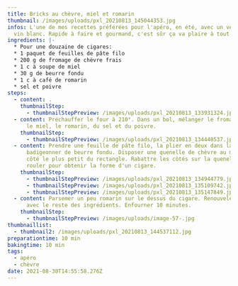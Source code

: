```yaml
---
title: Bricks au chèvre, miel et romarin
thumbnail: /images/uploads/pxl_20210813_145044353.jpg
infos: L'une de mes recettes préférées pour l'apéro, en été, avec un verre de
  vin blanc. Rapide à faire et gourmand, c'est sûr ça va plaire à tout le monde.
ingredients: |-
  * Pour une douzaine de cigares:
  * 1 paquet de feuilles de pâte filo
  * 200 g de fromage de chèvre frais
  * 1 c à soupe de miel
  * 30 g de beurre fondu
  * 1 c à café de romarin
  * sel et poivre
steps:
  - content: .
    thumbnailStep:
      - thumbnailStepPreview: /images/uploads/pxl_20210813_133931324.jpg
  - content: Préchauffer le four à 210°. Dans un bol, mélanger le fromage de chèvre,
      le miel, le romarin, du sel et du poivre.
    thumbnailStep:
      - thumbnailStepPreview: /images/uploads/pxl_20210813_134448537.jpg
  - content: Prendre une feuille de pâte filo, la plier en deux dans la longueur, la
      badigeonner de beurre fondu. Disposer une quenelle de chèvre au milieu du
      côté le plus petit du rectangle. Rabattre les côtés sur la quenelle puis
      rouler pour obtenir la forme d'un cigare.
    thumbnailStep:
      - thumbnailStepPreview: /images/uploads/pxl_20210813_134944779.jpg
      - thumbnailStepPreview: /images/uploads/pxl_20210813_135109742.jpg
      - thumbnailStepPreview: /images/uploads/pxl_20210813_135147849.jpg
  - content: Parsemer un peu romarin sur le dessus du cigare. Renouveler l'opération
      avec le reste des ingrédients. Enfourner 10 minutes.
    thumbnailStep:
      - thumbnailStepPreview: /images/uploads/image-57-.jpg
thumbnaillist:
  - thumbnail2: /images/uploads/pxl_20210813_144537112.jpg
preparationtime: 10 min
bakingtime: 10 min
tags:
  - apéro
  - chèvre
date: 2021-08-30T14:55:58.276Z
---
```

